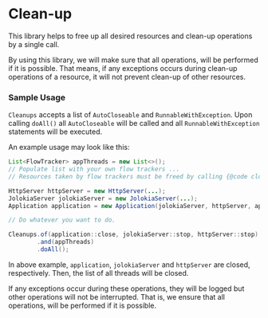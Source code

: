 # Clean-up

This library helps to free up all desired resources and clean-up operations by a single call.

By using this library, we will make sure that all operations, will be performed if it is possible.
That means, if any exceptions occurs during clean-up operations of a resource, it will
not prevent clean-up of other resources.

### Sample Usage

`Cleanups` accepts a list of `AutoCloseable` and `RunnableWithException`.
Upon calling `doAll()` all `AutoCloseable` will be called and all `RunnableWithException` statements will be executed.

An example usage may look like this:

```java
List<FlowTracker> appThreads = new List<>();
// Populate list with your own flow trackers ...
// Resources taken by flow trackers must be freed by calling {@code close()} method.

HttpServer httpServer = new HttpServer(...);
JolokiaServer jolokiaServer = new JolokiaServer(...);
Application application = new Application(jolokiaServer, httpServer, appThreads);

// Do whatever you want to do.

Cleanups.of(application::close, jolokiaServer::stop, httpServer::stop)
        .and(appThreads)
        .doAll();
 ```

In above example, `application`, `jolokiaServer` and `httpServer` are closed, respectively. Then, the list
of all threads will be closed.

If any exceptions occur during these operations, they will be logged but other operations will not be interrupted.
That is, we ensure that all operations, will be performed if it is possible.
